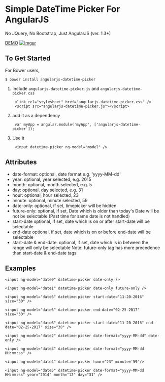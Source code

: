 Simple DateTime Picker For AngularJS
===================================

No JQuery, No Bootstrap, Just AngularJS (ver. 1.3+)

[DEMO](https://rawgit.com/mani-s17/angularjs-datetime-picker/master/index.html)
[![Imgur](http://i.imgur.com/UJfYMN6.png?1)](https://rawgit.com/mani-s17/angularjs-datetime-picker/master/index.html)

To Get Started
--------------

For Bower users,

  `$ bower install angularjs-datetime-picker`

1. Include `angularjs-datetime-picker.js` and `angularjs-datetime-picker.css`

        <link rel="stylesheet" href="angularjs-datetime-picker.css" />
        <script src="angularjs-datetime-picker.js"></script>

2. add it as a dependency

        var myApp = angular.module('myApp', ['angularjs-datetime-picker']);

3. Use it

        <input datetime-picker ng-model="model" />

Attributes
------------

  -  date-format: optional, date format e.g. 'yyyy-MM-dd'
  -  year: optional, year selected, e.g. 2015
  -  month: optional, month selected, e.g. 5
  -  day: optional, day selected, e.g. 31
  -  hour: optional, hour selected, 23
  -  minute: optional, minute selected, 59
  -  date-only: optional, if set, timepicker will be hidden
  -  future-only: optional, if set, Date which is older than today's Date will be not be selectable (Past time for same date is not handled)
  -  start-date optional, if set, date which is on or after start-date will be selectable
  -  end-date optional, if set, date which is on or before end-date will be selectable
  -  start-date & end-date: optional, if set, date which is in between the range will only be selectable
  Note:
  future-only tag has more precedence than start-date & end-date tags

Examples
--------

    <input ng-model="date0" datetime-picker date-only />

    <input ng-model="date1" datetime-picker date-only future-only />

    <input ng-model="date6" datetime-picker start-date="11-20-2016" size="30" />

    <input ng-model="date6" datetime-picker end-date="02-25-2017" size="30" />

    <input ng-model="date6" datetime-picker start-date="11-20-2016" end-date="02-25-2017" size="30" />

    <input ng-model="date2" datetime-picker date-format="yyyy-MM-dd" date-only />

    <input ng-model="date3" datetime-picker date-format="yyyy-MM-dd HH:mm:ss" />

    <input ng-model="date4" datetime-picker hour="23" minute='59'/>

    <input ng-model="date5" datetime-picker date-format="yyyy-MM-dd HH:mm:ss" year="2014" month="12" day="31" />

